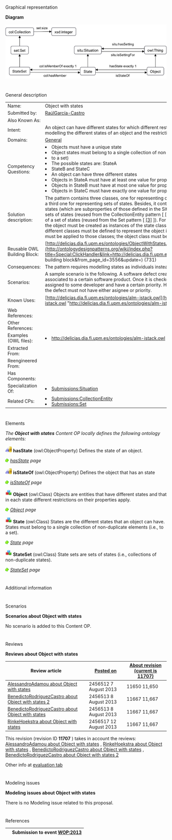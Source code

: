 # 

 Graphical representation



__Diagram__ 





[![Image:ObjectWithStatesODP.png](./ObjectWithStatesODP.png)](../Image/ObjectWithStatesODP.png.md "Image:ObjectWithStatesODP.png")





# 

 General description




|  |  |
| --- | --- |
|  Name:  |  Object with states  |
|  Submitted by:  | [RaúlGarcía-Castro](../User/RaúlGarcía-Castro.md "User:RaúlGarcía-Castro")  |
|  Also Known As:  |  |
|  Intent:  |  An object can have different states for which different restrictions apply. The goal of the pattern is to allow modelling the different states of an object and the restrictions on such object for its different states.  |
|  Domains:  | [General](../Community/General.md "Community:General")  |
|  Competency Questions:  | <li>       Objects must have a unique state      </li><li>       Object states must belong to a single collection of non-duplicate elements (i.e.      </li><li>       to a set)      </li><li>       The possible states are: StateA      </li><li>       StateB and StateC      </li><li>       An object can have three different states      </li><li>       Objects in StateA must have at least one value for property property1      </li><li>       Objects in StateB must have at most one value for property property2      </li><li>       Objects in StateC must have exactly one value for property property3      </li> |
|  Solution description:  |  The pattern contains three classes, one for representing objects, another for representing object states, and a third one for representing sets of states. Besides, it contains object properties for relating objects and states (which are subproperties of those defined in the Situation pattern [ [[1]](http://ontologydesignpatterns.org/cp/owl/situation.owl "http://ontologydesignpatterns.org/cp/owl/situation.owl")  ]) and for relating states and sets of states (reused from the CollectionEntity pattern [ [[2]](http://ontologydesignpatterns.org/cp/owl/collectionentity.owl "http://ontologydesignpatterns.org/cp/owl/collectionentity.owl")  ]) and a datatype property for defining the size of a set of states (reused from the Set pattern [ [[3]](http://ontologydesignpatterns.org/cp/owl/set.owl "http://ontologydesignpatterns.org/cp/owl/set.owl")  ]).  For applying the pattern, first all the possible states of the object must be created as instances of the state class using the Value Partition pattern [[4]](http://www.w3.org/TR/swbp-specified-values/ "http://www.w3.org/TR/swbp-specified-values/")  . Then, different classes must be defined to represent the object in each of the states and state-specific restrictions must be applied to those classes; the object class must be defined as a disjoint union of these classes.  |
|  Reusable OWL Building Block:  | [http://delicias.dia.fi.upm.es/ontologies/ObjectWithStates.owl](http://ontologydesignpatterns.org/wiki/index.php?title=Special:ClickHandler&link=http://delicias.dia.fi.upm.es/ontologies/ObjectWithStates.owl&message=OWL building block&from_page_id=3556&update=)  (731)  |
|  Consequences:  |  The pattern requires modelling states as individuals instead of as literals.  |
|  Scenarios:  |  A sample scenario is the following. A software defect created in an issue tracker must have a creator and be associated to a certain software product. Once it is checked that the defect is reproducible, it must be assigned to some developer and have a certain priority. However, before checking the defect reproducilibty the defect must not have either asignee or priority.  |
|  Known Uses:  | [http://delicias.dia.fi.upm.es/ontologies/alm-istack.owl](http://delicias.dia.fi.upm.es/ontologies/alm-istack.owl "http://delicias.dia.fi.upm.es/ontologies/alm-istack.owl")  |
|  Web References:  |  |
|  Other References:  |  |
|  Examples (OWL files):  | <li><a class="external free" href="http://delicias.dia.fi.upm.es/ontologies/alm-istack.owl" rel="nofollow" title="http://delicias.dia.fi.upm.es/ontologies/alm-istack.owl">        http://delicias.dia.fi.upm.es/ontologies/alm-istack.owl       </a></li> |
|  Extracted From:  |  |
|  Reengineered From:  |  |
|  Has Components:  |  |
|  Specialization Of:  | <li><a href="../DescriptionAndSituation/DescriptionAndSituation.md" title="Submissions:Situation">        Submissions:Situation       </a></li> |
|  Related CPs:  | <li><a href="../CollectionEntity/CollectionEntity.md" title="Submissions:CollectionEntity">        Submissions:CollectionEntity       </a></li><li><a href="../Set/Set.md" title="Submissions:Set">        Submissions:Set       </a></li> |



  





# 

 Elements



_The
 __Object with states__ 
 Content OP locally defines the following ontology elements:_ 





[![ObjectProperty](./20px-ObjectProperty.gif)](../Image/ObjectProperty.gif.md "ObjectProperty")
__hasState__ 
 (owl:ObjectProperty) Defines the state of an object.
 
[![](./11px-ArrowRight.gif)](../Image/ArrowRight.gif.md "ArrowRight.gif")
_[hasState](./Object_with_states/hasState.md "Submissions:Object with states/hasState") 
 page_ 



[![ObjectProperty](./20px-ObjectProperty.gif)](../Image/ObjectProperty.gif.md "ObjectProperty")
__isStateOf__ 
 (owl:ObjectProperty) Defines the object that has an state
 
[![](./11px-ArrowRight.gif)](../Image/ArrowRight.gif.md "ArrowRight.gif")
_[isStateOf](./Object_with_states/isStateOf.md "Submissions:Object with states/isStateOf") 
 page_ 



[![Class](./20px-Class.gif)](../Image/Class.gif.md "Class")
__Object__ 
 (owl:Class) Objects are entities that have different states and that in each state different restrictions on their properties apply.
 
[![](./11px-ArrowRight.gif)](../Image/ArrowRight.gif.md "ArrowRight.gif")
_[Object](../Object/Object.md "Submissions:Object with states/Object") 
 page_ 



[![Class](./20px-Class.gif)](../Image/Class.gif.md "Class")
__State__ 
 (owl:Class) States are the different states that an object can have. States must belong to a single collection of non-duplicate elements (i.e., to a set).
 
[![](./11px-ArrowRight.gif)](../Image/ArrowRight.gif.md "ArrowRight.gif")
_[State](../DetectorFinalState/DetectorFinalState.md "Submissions:Object with states/State") 
 page_ 



[![Class](./20px-Class.gif)](../Image/Class.gif.md "Class")
__StateSet__ 
 (owl:Class) State sets are sets of states (i.e., collections of non-duplicate states).
 
[![](./11px-ArrowRight.gif)](../Image/ArrowRight.gif.md "ArrowRight.gif")
_[StateSet](./Object_with_states/StateSet.md "Submissions:Object with states/StateSet") 
 page_ 


  





  





# 

 Additional information



# 

 Scenarios




__Scenarios about Object with states__ 


 No scenario is added to this Content OP.
 




# 

 Reviews




__Reviews about Object with states__ 



|  Review article  | [Posted on](../Property/CreationDate.md "Property:CreationDate")  | [About revision (current is 11707)](../Property/ReviewAboutVersion.md "Property:ReviewAboutVersion")  |
| --- | --- | --- |
| [AlessandroAdamou about Object with states](../Reviews/AlessandroAdamou_about_Object_with_states.md "Reviews:AlessandroAdamou about Object with states")  |  2456512  7 August 2013  |  11650  11,650  |
| [BenedictoRodriguezCastro about Object with states 2](../Reviews/BenedictoRodriguezCastro_about_Object_with_states_2.md "Reviews:BenedictoRodriguezCastro about Object with states 2")  |  2456513  8 August 2013  |  11667  11,667  |
| [BenedictoRodriguezCastro about Object with states](../Reviews/BenedictoRodriguezCastro_about_Object_with_states.md "Reviews:BenedictoRodriguezCastro about Object with states")  |  2456513  8 August 2013  |  11667  11,667  |
| [RinkeHoekstra about Object with states](../Reviews/RinkeHoekstra_about_Object_with_states.md "Reviews:RinkeHoekstra about Object with states")  |  2456517  12 August 2013  |  11667  11,667  |



 This revision (revision ID
 __11707__ 
 ) takes in account the reviews:
 [AlessandroAdamou about Object with states](../Reviews/AlessandroAdamou_about_Object_with_states.md "Reviews:AlessandroAdamou about Object with states") 
 ,
 [RinkeHoekstra about Object with states](../Reviews/RinkeHoekstra_about_Object_with_states.md "Reviews:RinkeHoekstra about Object with states") 
 ,
 [BenedictoRodriguezCastro about Object with states](../Reviews/BenedictoRodriguezCastro_about_Object_with_states.md "Reviews:BenedictoRodriguezCastro about Object with states") 
 ,
 [BenedictoRodriguezCastro about Object with states 2](../Reviews/BenedictoRodriguezCastro_about_Object_with_states_2.md "Reviews:BenedictoRodriguezCastro about Object with states 2") 




 Other info at
 [evaluation tab](http://ontologydesignpatterns.org/wiki/index.php?title=Submissions:Object_with_states&action=evaluation "http://ontologydesignpatterns.org/wiki/index.php?title=Submissions:Object_with_states&action=evaluation") 





  





# 

 Modeling issues




__Modeling issues about Object with states__ 


 There is no Modeling issue related to this proposal.
 




  





# 

 References



  






|  |  Submission to event [WOP:2013](../WOP/2013.md "WOP:2013")  |
| --- | --- |